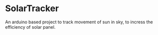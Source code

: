 # SolarTracker
An arduino based project to track movement of sun in sky, to incress the efficiency of solar panel.
